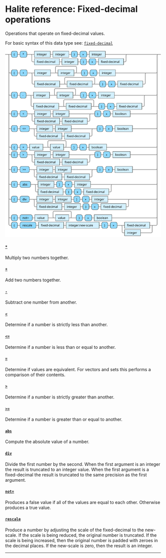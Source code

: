 <!---
  This markdown file was generated. Do not edit.
  -->

# Halite reference: Fixed-decimal operations

Operations that operate on fixed-decimal values.

For basic syntax of this data type see: [`fixed-decimal`](halite_basic-syntax-reference.md#fixed-decimal)

!["fixed-decimal-op"](../halite-bnf-diagrams/fixed-decimal-op.svg)

#### [`*`](halite_full-reference.md#_S)

Multiply two numbers together.

#### [`+`](halite_full-reference.md#_A)

Add two numbers together.

#### [`-`](halite_full-reference.md#-)

Subtract one number from another.

#### [`<`](halite_full-reference.md#_L)

Determine if a number is strictly less than another.

#### [`<=`](halite_full-reference.md#_L_E)

Determine if a number is less than or equal to another.

#### [`=`](halite_full-reference.md#_E)

Determine if values are equivalent. For vectors and sets this performs a comparison of their contents.

#### [`>`](halite_full-reference.md#_G)

Determine if a number is strictly greater than another.

#### [`>=`](halite_full-reference.md#_G_E)

Determine if a number is greater than or equal to another.

#### [`abs`](halite_full-reference.md#abs)

Compute the absolute value of a number.

#### [`div`](halite_full-reference.md#div)

Divide the first number by the second. When the first argument is an integer the result is truncated to an integer value. When the first argument is a fixed-decimal the result is truncated to the same precision as the first argument.

#### [`not=`](halite_full-reference.md#not_E)

Produces a false value if all of the values are equal to each other. Otherwise produces a true value.

#### [`rescale`](halite_full-reference.md#rescale)

Produce a number by adjusting the scale of the fixed-decimal to the new-scale. If the scale is being reduced, the original number is truncated. If the scale is being increased, then the original number is padded with zeroes in the decimal places. If the new-scale is zero, then the result is an integer.

---
